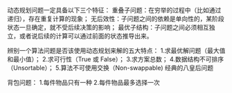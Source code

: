 动态规划问题一定具备以下三个特征：
    重叠子问题：在穷举的过程中（比如通过递归），存在重复计算的现象；
    无后效性：子问题之间的依赖是单向性的，某阶段状态一旦确定，就不受后续决策的影响；
    最优子结构：子问题之间必须相互独立，或者说后续的计算可以通过前面的状态推导出来。

辨别一个算法问题是否该使用动态规划来解的五大特点：
    1.求最优解问题（最大值和最小值）；
    2.求可行性（True 或 False）；
    3.求方案总数；
    4.数据结构不可排序（Unsortable）；
    5.算法不可使用交换（Non-swappable) 经典的八皇后问题

背包问题：
  1.每件物品只有一种
  2.每件物品最多选择一次